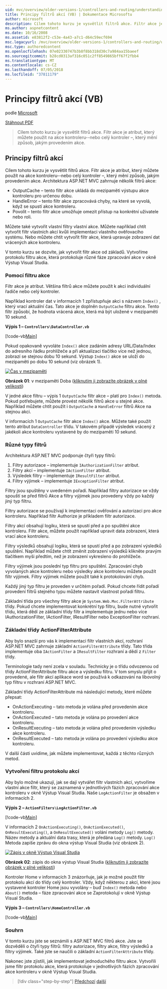 ```yaml
---
uid: mvc/overview/older-versions-1/controllers-and-routing/understanding-action-filters-vb
title: Principy filtrů akcí (VB) | Dokumentace Microsoftu
author: microsoft
description: Cílem tohoto kurzu je vysvětlit filtrů akce. Filtr akce je atribut, který můžete použít na akce kontroleru--nebo celý kontroler...
ms.author: aspnetcontent
ms.date: 10/16/2008
ms.assetid: e83812f2-c53e-4a43-a7c1-d64c59ecf694
msc.legacyurl: /mvc/overview/older-versions-1/controllers-and-routing/understanding-action-filters-vb
msc.type: authoredcontent
ms.openlocfilehash: 07e02330747b3b8f8bb318d30c7a984aa15baeef
ms.sourcegitcommit: b28cd0313af316c051c2ff8549865bff67f2fbb4
ms.translationtype: MT
ms.contentlocale: cs-CZ
ms.lasthandoff: 07/05/2018
ms.locfileid: "37811179"
---
```

<a name="understanding-action-filters-vb"></a>Principy filtrů akcí (VB)
====================
podle [Microsoft](https://github.com/microsoft)

[Stáhnout PDF](http://download.microsoft.com/download/e/f/3/ef3f2ff6-7424-48f7-bdaa-180ef64c3490/ASPNET_MVC_Tutorial_14_VB.pdf)

> Cílem tohoto kurzu je vysvětlit filtrů akce. Filtr akce je atribut, který můžete použít na akce kontroleru--nebo celý kontroler –, který mění způsob, jakým provedením akce.


## <a name="understanding-action-filters"></a>Principy filtrů akcí

Cílem tohoto kurzu je vysvětlit filtrů akce. Filtr akce je atribut, který můžete použít na akce kontroleru--nebo celý kontroler –, který mění způsob, jakým provedením akce. Architektura ASP.NET MVC zahrnuje několik filtrů akce:

- OutputCache – tento filtr akce ukládá do mezipaměti výstupu akce kontroleru pro určenou dobu.
- HandleError – tento filtr akce zpracovává chyby, na které se vyvolá, když se spustí akce kontroleru.
- Povolit – tento filtr akce umožňuje omezit přístup na konkrétní uživatele nebo roli.

Můžete také vytvořit vlastní filtry vlastní akce. Můžete například chtít vytvořit filtr vlastních akcí kvůli implementaci vlastního ověřovacího systému. Nebo můžete chtít vytvořit filtr akce, která upravuje zobrazení dat vrácených akce kontroleru.

V tomto kurzu se dozvíte, jak vytvořit filtr akce od základů. Vytvoříme protokolu filtru akce, která protokoluje různé fáze zpracování akce v okně Výstup Visual Studia.

### <a name="using-an-action-filter"></a>Pomocí filtru akce

Filtr akce je atribut. Většina filtrů akce můžete použít k akci individuální řadiče nebo celý kontroler.

Například kontroler dat v informacích 1 zpřístupňuje akci s názvem `Index()` , který vrací aktuální čas. Tato akce je doplněn `OutputCache` filtru akce. Tento filtr způsobí, že hodnota vrácená akce, která má být uložené v mezipaměti 10 sekund.

**Výpis 1 – `Controllers\DataController.vb`**

[!code-vb[Main](understanding-action-filters-vb/samples/sample1.vb)]

Pokud opakovaně vyvoláte `Index()` akce zadáním adresy URL/Data/Index do adresního řádku prohlížeče a při aktualizaci tlačítko více než jednou, zobrazí se stejnou dobu 10 sekund. Výstup `Index()` akce se uloží do mezipaměti po dobu 10 sekund (viz obrázek 1).


[![Čas v mezipaměti](understanding-action-filters-vb/_static/image2.png)](understanding-action-filters-vb/_static/image1.png)

**Obrázek 01**: v mezipaměti Doba ([kliknutím ji zobrazíte obrázek v plné velikosti](understanding-action-filters-vb/_static/image3.png))


V jedné akce filtru – výpis 1 `OutputCache` filtr akce – platí pro `Index()` metoda. Pokud potřebujete, můžete provést několik filtrů akce u stejné akce. Například můžete chtít použít i `OutputCache` a `HandleError` filtrů Akce na stejnou akci.

V informacích 1 `OutputCache` filtr akce `Index()` akce. Můžete také použít tento atribut `DataController` třídu. V takovém případě výsledek vrácený z jakékoli akce kontroleru vystavené by do mezipaměti 10 sekund.

### <a name="the-different-types-of-filters"></a>Různé typy filtrů

Architektura ASP.NET MVC podporuje čtyři typy filtrů:

1. Filtry autorizace – implementuje `IAuthorizationFilter` atribut.
2. Filtry akcí – implementuje `IActionFilter` atribut.
3. Výsledek filtry – implementuje `IResultFilter` atribut.
4. Filtry výjimek – implementuje `IExceptionFilter` atribut.

Filtry jsou spuštěny v uvedeném pořadí. Například filtry autorizace se vždy spouští se před filtrů Akce a filtry výjimek jsou provedeny vždy po každý jiný typ filtru.

Filtry autorizace se používají k implementaci ověřování a autorizaci pro akce kontroleru. Například filtr Authorize je příkladem filtr autorizace.

Filtry akcí obsahují logiku, která se spustí před a po spuštění akce kontroleru. Filtr akce, můžete použít například upravit data zobrazení, která vrací akce kontroleru.

Filtry výsledků obsahují logiku, která se spustí před a po zobrazení výsledků spuštění. Například můžete chtít změnit zobrazení výsledků klikněte pravým tlačítkem myši předtím, než je zobrazení vykresleno do prohlížeče.

Filtry výjimek jsou poslední typ filtru pro spuštění. Zpracování chyb vyvolaných akce kontroleru nebo výsledky akce kontroleru můžete použít filtr výjimek. Filtry výjimek můžete použít také k protokolování chyb.

Každý jiný typ filtru je proveden v určitém pořadí. Pokud chcete řídit pořadí provedení filtrů stejného typu můžete nastavit vlastnost pořadí filtru.

Základní třída pro všechny filtry akce je `System.Web.Mvc.FilterAttribute` třídy. Pokud chcete implementovat konkrétní typ filtru, bude nutné vytvořit třídu, která dědí ze základní třídy filtr a implementuje jednu nebo více IAuthorizationFilter, IActionFilter, IResultFilter nebo ExceptionFilter rozhraní.

### <a name="the-base-actionfilterattribute-class"></a>Základní třídy ActionFilterAttribute

Aby bylo snazší pro vás k implementaci filtr vlastních akcí, rozhraní ASP.NET MVC zahrnuje základní `ActionFilterAttribute` třídy. Tato třída implementuje oba `IActionFilter` a `IResultFilter` rozhraní a dědí z `Filter` třídy.

Terminologie tady není zcela v souladu. Technicky je o třídu odvozenou od třídy ActionFilterAttribute filtru akce a výsledku filtru. V tom smyslu přijít o provedené, ale filtr akcí aplikace word se používá k odkazování na libovolný typ filtru v rozhraní ASP.NET MVC.

Základní třídy ActionFilterAttribute má následující metody, které můžete přepsat:

- OnActionExecuting – tato metoda je volána před provedením akce kontroleru.
- OnActionExecuted – tato metoda je volána po provedení akce kontroleru.
- OnResultExecuting – tato metoda je volána před provedením výsledku akce kontroleru.
- OnResultExecuted – tato metoda je volána po provedení výsledku akce kontroleru.

V další části uvidíme, jak můžete implementovat, každá z těchto různých metod.

### <a name="creating-a-log-action-filter"></a>Vytvoření filtru protokolu akcí

Aby bylo možné ukazují, jak se dají vytvářet filtr vlastních akcí, vytvoříme vlastní akce filtr, který se zaznamená v jednotlivých fázích zpracování akce kontroleru v okně Výstup Visual Studia. Naše `LogActionFilter` je obsažen v informacích 2.

**Výpis 2 – `ActionFilters\LogActionFilter.vb`**

[!code-vb[Main](understanding-action-filters-vb/samples/sample2.vb)]

V informacích 2 `OnActionExecuting()`, `OnActionExecuted()`, `OnResultExecuting()`, a `OnResultExecuted()` volání metody `Log()` metody. Název metody a aktuální data trasy, která je předána `Log()` metody. `Log()` Metoda zapíše zprávu do okna výstup Visual Studia (viz obrázek 2).


[![Zápis v okně Výstup Visual Studia](understanding-action-filters-vb/_static/image5.png)](understanding-action-filters-vb/_static/image4.png)

**Obrázek 02**: zápis do okna výstup Visual Studia ([kliknutím ji zobrazíte obrázek v plné velikosti](understanding-action-filters-vb/_static/image6.png))


Kontroler Home v informacích 3 znázorňuje, jak je možné použít filtr protokolu akcí do třídy celý kontroler. Vždy, když některou z akcí, které jsou vystavené kontroler Home jsou vyvolány – buď `Index()` metoda nebo `About()` metoda – fáze zpracování akce se Zaprotokolují v okně Výstup Visual Studia.

**Výpis 3 – `Controllers\HomeController.vb`**

[!code-vb[Main](understanding-action-filters-vb/samples/sample3.vb)]

### <a name="summary"></a>Souhrn

V tomto kurzu jste se seznámili s ASP.NET MVC filtrů akce. Jste se dozvěděli o čtyři typy filtrů: filtry autorizace, filtry akce, filtry výsledků a filtry výjimek. Také jste se naučili o základní `ActionFilterAttribute` třídy.

Nakonec jste zjistili, jak implementovat jednoduchého filtru akce. Vytvořili jsme filtr protokolu akce, která protokoluje v jednotlivých fázích zpracování akce kontroleru v okně Výstup Visual Studia.

> [!div class="step-by-step"]
> [Předchozí](asp-net-mvc-routing-overview-vb.md)
> [další](improving-performance-with-output-caching-vb.md)
